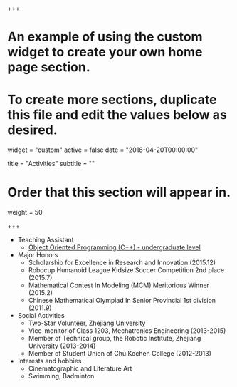 +++
# An example of using the custom widget to create your own home page section.
# To create more sections, duplicate this file and edit the values below as desired.
widget = "custom"
active = false
date = "2016-04-20T00:00:00"

title = "Activities"
subtitle = ""

# Order that this section will appear in.
weight = 50

+++

* Teaching Assistant 
  + [Object Oriented Programming (C++) - undergraduate level](/OOP)
* Major Honors
  + Scholarship for Excellence in Research and Innovation (2015.12)
  + Robocup Humanoid League Kidsize Soccer Competition 2nd place (2015.7)
  + Mathematical Contest In Modeling (MCM) Meritorious Winner (2015.2)
  + Chinese Mathematical Olympiad In Senior Provincial 1st division (2011.9)
* Social Activities
  + Two-Star Volunteer, Zhejiang University
  + Vice-monitor of Class 1203, Mechatronics Engineering (2013-2015)
  + Member of Technical group, the Robotic Institute, Zhejiang University (2013-2014)
  + Member of Student Union of Chu Kochen College (2012-2013)
* Interests and hobbies
  + Cinematographic and Literature Art 
  + Swimming, Badminton

